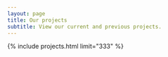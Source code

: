 ```yaml
---
layout: page
title: Our projects
subtitle: View our current and previous projects.
---
```

{% include projects.html limit="333" %}